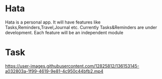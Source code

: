 # Hata
Hata is a personal app. It will have features like Tasks,Reminders,Travel,Journal etc. Currently Tasks&amp;Reminders are under development.
Each feature will be an independent module

# Task



https://user-images.githubusercontent.com/12825812/136153145-a032803a-1f99-4619-9e81-4c950c44bfb2.mp4


